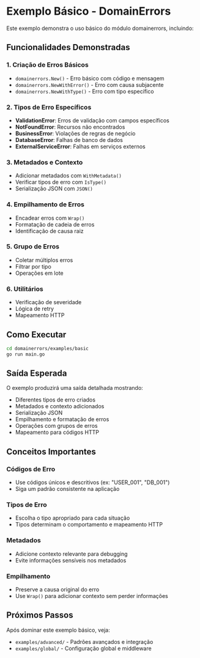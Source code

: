 # Exemplo Básico - DomainErrors

Este exemplo demonstra o uso básico do módulo domainerrors, incluindo:

## Funcionalidades Demonstradas

### 1. Criação de Erros Básicos
- `domainerrors.New()` - Erro básico com código e mensagem
- `domainerrors.NewWithError()` - Erro com causa subjacente
- `domainerrors.NewWithType()` - Erro com tipo específico

### 2. Tipos de Erro Específicos
- **ValidationError**: Erros de validação com campos específicos
- **NotFoundError**: Recursos não encontrados
- **BusinessError**: Violações de regras de negócio
- **DatabaseError**: Falhas de banco de dados
- **ExternalServiceError**: Falhas em serviços externos

### 3. Metadados e Contexto
- Adicionar metadados com `WithMetadata()`
- Verificar tipos de erro com `IsType()`
- Serialização JSON com `JSON()`

### 4. Empilhamento de Erros
- Encadear erros com `Wrap()`
- Formatação de cadeia de erros
- Identificação de causa raiz

### 5. Grupo de Erros
- Coletar múltiplos erros
- Filtrar por tipo
- Operações em lote

### 6. Utilitários
- Verificação de severidade
- Lógica de retry
- Mapeamento HTTP

## Como Executar

```bash
cd domainerrors/examples/basic
go run main.go
```

## Saída Esperada

O exemplo produzirá uma saída detalhada mostrando:
- Diferentes tipos de erro criados
- Metadados e contexto adicionados
- Serialização JSON
- Empilhamento e formatação de erros
- Operações com grupos de erros
- Mapeamento para códigos HTTP

## Conceitos Importantes

### Códigos de Erro
- Use códigos únicos e descritivos (ex: "USER_001", "DB_001")
- Siga um padrão consistente na aplicação

### Tipos de Erro
- Escolha o tipo apropriado para cada situação
- Tipos determinam o comportamento e mapeamento HTTP

### Metadados
- Adicione contexto relevante para debugging
- Evite informações sensíveis nos metadados

### Empilhamento
- Preserve a causa original do erro
- Use `Wrap()` para adicionar contexto sem perder informações

## Próximos Passos

Após dominar este exemplo básico, veja:
- `examples/advanced/` - Padrões avançados e integração
- `examples/global/` - Configuração global e middleware
